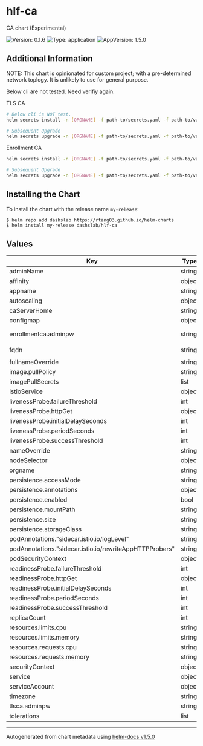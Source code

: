 # hlf-ca

CA chart (Experimental)

![Version: 0.1.6](https://img.shields.io/badge/Version-0.1.6-informational?style=flat-square) ![Type: application](https://img.shields.io/badge/Type-application-informational?style=flat-square) ![AppVersion: 1.5.0](https://img.shields.io/badge/AppVersion-1.5.0-informational?style=flat-square)

## Additional Information

NOTE: This chart is opinionated for custom project; with a pre-determined network toplogy. It is unlikely to use for general purpose.

Below cli are not tested. Need verifiy again.

TLS CA
```bash
# Below cli is NOT test.
helm secrets install -n [ORGNAME] -f path-to/secrets.yaml -f path-to/values-tls.yaml tls hlf/hlf-ca

# Subsequent Upgrade
helm secrets upgrade -n [ORGNAME] -f path-to/secrets.yaml -f path-to/values-tls.yaml tls hlf/hlf-ca
```

Enrollment CA
```bash
helm secrets install -n [ORGNAME] -f path-to/secrets.yaml -f path-to/values-enr.yaml enr hlf/hlf-ca

# Subsequent Upgrade
helm secrets upgrade -n [ORGNAME] -f path-to/secrets.yaml -f path-to/values-enr.yaml enr hlf/hlf-ca
```

## Installing the Chart

To install the chart with the release name `my-release`:

```console
$ helm repo add dashslab https://rtang03.github.io/helm-charts
$ helm install my-release dashslab/hlf-ca
```

## Values

| Key | Type | Default | Description |
|-----|------|---------|-------------|
| adminName | string | internal value | Fixture |
| affinity | object | internal value | Fixture |
| appname | string | `"enrollment-ca"` |  |
| autoscaling | object | internal value | Fixture |
| caServerHome | string | internal value | Fixture |
| configmap | object | internal value | Fixture |
| enrollmentca.adminpw | string | `"xxxx"` | enrollmentca adminpw |
| fqdn | string | `"[TYPE]-[ORG].domain.net"` | tlsca.org1.cdi.testnet |
| fullnameOverride | string | internal value | Fixture |
| image.pullPolicy | string | `"IfNotPresent"` |  |
| imagePullSecrets | list | internal value | Fixture |
| istioService | object | internal value | Fixture |
| livenessProbe.failureThreshold | int | `3` |  |
| livenessProbe.httpGet | object | internal value | Fixture |
| livenessProbe.initialDelaySeconds | int | `20` |  |
| livenessProbe.periodSeconds | int | `10` |  |
| livenessProbe.successThreshold | int | `1` |  |
| nameOverride | string | internal value | Fixture |
| nodeSelector | object | internal value | Fixture |
| orgname | string | `"ORGNAME"` | Organization name |
| persistence.accessMode | string | internal value | Fixture |
| persistence.annotations | object | internal value | Fixture |
| persistence.enabled | bool | internal value | Fixture |
| persistence.mountPath | string | internal value | Fixture |
| persistence.size | string | `"50Mi"` |  |
| persistence.storageClass | string | internal value | Fixture |
| podAnnotations."sidecar.istio.io/logLevel" | string | `"warning"` |  |
| podAnnotations."sidecar.istio.io/rewriteAppHTTPProbers" | string | internal value | Fixture |
| podSecurityContext | object | internal value | Fixture |
| readinessProbe.failureThreshold | int | `3` |  |
| readinessProbe.httpGet | object | internal value | Fixture |
| readinessProbe.initialDelaySeconds | int | `20` |  |
| readinessProbe.periodSeconds | int | `10` |  |
| readinessProbe.successThreshold | int | `1` |  |
| replicaCount | int | internal value | Fixture |
| resources.limits.cpu | string | `"100m"` |  |
| resources.limits.memory | string | `"128Mi"` |  |
| resources.requests.cpu | string | `"50m"` |  |
| resources.requests.memory | string | `"32Mi"` |  |
| securityContext | object | internal value | Fixture |
| service | object | internal value | Fixture |
| serviceAccount | object | internal value | Fixture |
| timezone | string | `"Asia/Hong_Kong"` |  |
| tlsca.adminpw | string | `"xxxx"` | tlsca adminpw |
| tolerations | list | internal value | Fixture |

----------------------------------------------
Autogenerated from chart metadata using [helm-docs v1.5.0](https://github.com/norwoodj/helm-docs/releases/v1.5.0)
